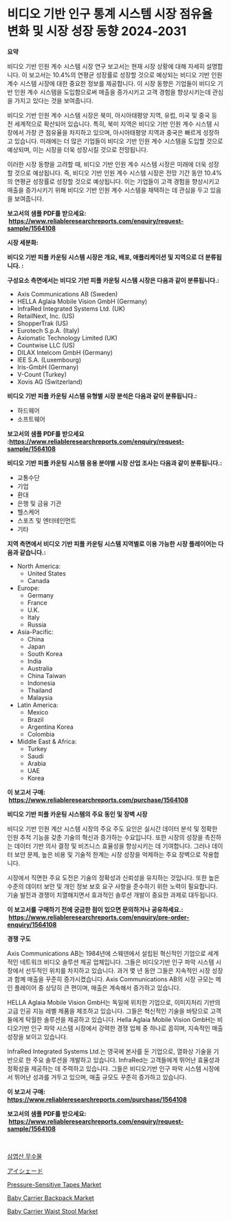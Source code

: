 <p><h1>비디오 기반 인구 통계 시스템 시장 점유율 변화 및 시장 성장 동향 2024-2031</h1></p><p><strong>요약</strong></p>
<p><p>비디오 기반 인원 계수 시스템 시장 연구 보고서는 현재 시장 상황에 대해 자세히 설명합니다. 이 보고서는 10.4%의 연평균 성장률로 성장할 것으로 예상되는 비디오 기반 인원 계수 시스템 시장에 대한 중요한 정보를 제공합니다. 이 시장 동향은 기업들이 비디오 기반 인원 계수 시스템을 도입함으로써 매출을 증가시키고 고객 경험을 향상시키는데 관심을 가지고 있다는 것을 보여줍니다.</p><p>비디오 기반 인원 계수 시스템 시장은 북미, 아시아태평양 지역, 유럽, 미국 및 중국 등 전 세계적으로 확산되어 있습니다. 특히, 북미 지역은 비디오 기반 인원 계수 시스템 시장에서 가장 큰 점유율을 차지하고 있으며, 아시아태평양 지역과 중국은 빠르게 성장하고 있습니다. 미래에는 더 많은 기업들이 비디오 기반 인원 계수 시스템을 도입할 것으로 예상되며, 이는 시장을 더욱 성장시킬 것으로 전망됩니다.</p><p>이러한 시장 동향을 고려할 때, 비디오 기반 인원 계수 시스템 시장은 미래에 더욱 성장할 것으로 예상됩니다. 즉, 비디오 기반 인원 계수 시스템 시장은 전망 기간 동안 10.4%의 연평균 성장률로 성장할 것으로 예상됩니다. 이는 기업들이 고객 경험을 향상시키고 매출을 증가시키기 위해 비디오 기반 인원 계수 시스템을 채택하는 데 관심을 두고 있음을 보여줍니다.</p></p>
<p><strong>보고서의 샘플 PDF를 받으세요: &nbsp;<a href="https://www.reliableresearchreports.com/enquiry/request-sample/1564108">https://www.reliableresearchreports.com/enquiry/request-sample/1564108</a></strong></p>
<p><strong>시장 세분화:</strong></p>
<p><strong> 비디오 기반 피플 카운팅 시스템 시장은 개요, 배포, 애플리케이션 및 지역으로 더 분류됩니다. :</strong></p>
<p><strong>구성요소 측면에서는 비디오 기반 피플 카운팅 시스템 시장은 다음과 같이 분류됩니다.:</strong></p>
<p><ul><li>Axis Communications AB (Sweden)</li><li>HELLA Aglaia Mobile Vision GmbH (Germany)</li><li>InfraRed Integrated Systems Ltd. (UK)</li><li>RetailNext, Inc. (US)</li><li>ShopperTrak (US)</li><li>Eurotech S.p.A. (Italy)</li><li>Axiomatic Technology Limited (UK)</li><li>Countwise LLC (US)</li><li>DILAX Intelcom GmbH (Germany)</li><li>IEE S.A. (Luxembourg)</li><li>Iris-GmbH (Germany)</li><li>V-Count (Turkey)</li><li>Xovis AG (Switzerland)</li></ul></p>
<p><strong> 비디오 기반 피플 카운팅 시스템 유형별 시장 분석은 다음과 같이 분류됩니다.:</strong></p>
<p><ul><li>하드웨어</li><li>소프트웨어</li></ul></p>
<p><strong>보고서의 샘플 PDF를 받으세요 :<a href="https://www.reliableresearchreports.com/enquiry/request-sample/1564108">https://www.reliableresearchreports.com/enquiry/request-sample/1564108</a></strong></p>
<p><strong> 비디오 기반 피플 카운팅 시스템 응용 분야별 시장 산업 조사는 다음과 같이 분류됩니다.:</strong></p>
<p><ul><li>교통수단</li><li>기업</li><li>환대</li><li>은행 및 금융 기관</li><li>헬스케어</li><li>스포츠 및 엔터테인먼트</li><li>기타</li></ul></p>
<p><strong>지역 측면에서 비디오 기반 피플 카운팅 시스템 지역별로 이용 가능한 시장 플레이어는 다음과 같습니다.:</strong></p>
<p><ul>
    <li>
        North America:
        <ul>
            <li>United States</li>
            <li>Canada</li>
        </ul>
    </li>
    <li>
        Europe:
        <ul>
            <li>Germany</li>
            <li>France</li>
            <li>U.K.</li>
            <li>Italy</li>
            <li>Russia</li>
        </ul>
    </li>
    <li>
        Asia-Pacific:
        <ul>
            <li>China</li>
            <li>Japan</li>
            <li>South Korea</li>
            <li>India</li>
            <li>Australia</li>
            <li>China Taiwan</li>
            <li>Indonesia</li>
            <li>Thailand</li>
            <li>Malaysia</li>
        </ul>
    </li>
    <li>
        Latin America:
        <ul>
            <li>Mexico</li>
            <li>Brazil</li>
            <li>Argentina Korea</li>
            <li>Colombia</li>
        </ul>
    </li>
    <li>
        Middle East & Africa:
        <ul>
            <li>Turkey</li>
            <li>Saudi</li>
            <li>Arabia</li>
            <li>UAE</li>
            <li>Korea</li>
        </ul>
    </li>
    </ul></p>
<p><strong>이 보고서 구매: &nbsp;<a href="https://www.reliableresearchreports.com/purchase/1564108">https://www.reliableresearchreports.com/purchase/1564108</a></strong></p>
<p><strong>비디오 기반 피플 카운팅 시스템의 주요 동인 및 장벽 시장</strong></p>
<p><p>비디오 기반 인원 계산 시스템 시장의 주요 주도 요인은 실시간 데이터 분석 및 정확한 인원 추적 기능을 갖춘 기술의 혁신과 증가하는 수요입니다. 또한 시장의 성장을 촉진하는 데이터 기반 의사 결정 및 비즈니스 효율성을 향상시키는 데 기여합니다. 그러나 데이터 보안 문제, 높은 비용 및 기술적 한계는 시장 성장을 억제하는 주요 장벽으로 작용합니다.</p><p>시장에서 직면한 주요 도전은 기술의 정확성과 신뢰성을 유지하는 것입니다. 또한 높은 수준의 데이터 보안 및 개인 정보 보호 요구 사항을 준수하기 위한 노력이 필요합니다. 기술 발전과 경쟁이 치열해지면서 효과적인 솔루션 개발이 중요한 과제로 대두됩니다.</p></p>
<p><strong>이 보고서를 구매하기 전에 궁금한 점이 있으면 문의하거나 공유하세요.: &nbsp;<a href="https://www.reliableresearchreports.com/enquiry/pre-order-enquiry/1564108">https://www.reliableresearchreports.com/enquiry/pre-order-enquiry/1564108</a></strong></p>
<p><strong>경쟁 구도</strong></p>
<p><p>Axis Communications AB는 1984년에 스웨덴에서 설립된 혁신적인 기업으로 세계적인 네트워크 비디오 솔루션 제공 업체입니다. 그들은 비디오기반 인구 파악 시스템 시장에서 선두적인 위치를 차지하고 있습니다. 과거 몇 년 동안 그들은 지속적인 시장 성장과 함께 매출을 꾸준히 증가시켰습니다. Axis Communications AB의 시장 규모는 메인 플레이어 중 상당히 큰 편이며, 매출은 계속해서 증가하고 있습니다.</p><p>HELLA Aglaia Mobile Vision GmbH는 독일에 위치한 기업으로, 이미지처리 기반의 고급 인공 지능 레벨 제품을 제조하고 있습니다. 그들은 혁신적인 기술을 바탕으로 고객들에게 탁월한 솔루션을 제공하고 있습니다. Hella Aglaia Mobile Vision GmbH는 비디오기반 인구 파악 시스템 시장에서 강력한 경쟁 업체 중 하나로 꼽히며, 지속적인 매출 성장을 보이고 있습니다.</p><p>InfraRed Integrated Systems Ltd.는 영국에 본사를 둔 기업으로, 열화상 기술을 기반으로 한 주요 솔루션을 개발하고 있습니다. InfraRed는 고객들에게 뛰어난 효율성과 정확성을 제공하는 데 주력하고 있습니다. 그들은 비디오기반 인구 파악 시스템 시장에서 뛰어난 성과를 거두고 있으며, 매출 규모도 꾸준히 증가하고 있습니다.</p></p>
<p><strong>이 보고서 구매: &nbsp; <a href="https://www.reliableresearchreports.com/purchase/1564108">https://www.reliableresearchreports.com/purchase/1564108</a></strong></p>
<p><strong>보고서의 샘플 PDF를 받으세요: &nbsp;<a href="https://www.reliableresearchreports.com/enquiry/request-sample/1564108">https://www.reliableresearchreports.com/enquiry/request-sample/1564108</a></strong><strong></strong></p>
<p>&nbsp;</p>
<p><p><a href="https://medium.com/@jerrodhilll68/2024%EB%85%84%EB%B6%80%ED%84%B0-2031%EB%85%84%EA%B9%8C%EC%A7%80%EC%9D%98-%EA%B8%B0%EA%B0%84%EC%97%90-%EB%8C%80%ED%95%9C-triflic-anhydride-%EC%8B%9C%EC%9E%A5-%EB%B6%84%EC%84%9D-%EB%B0%8F-%EA%B7%9C%EB%AA%A8-%EC%98%88%EC%B8%A1-9e8b3ae087e3">삼엽산 무수물</a></p><p><a href="https://medium.com/@dm15982023/%E3%82%A2%E3%82%A4%E3%83%9E%E3%82%B9%E3%82%AF%E3%81%AE%E5%B8%82%E5%A0%B4-%E5%B8%82%E5%A0%B4%E3%82%B7%E3%82%A7%E3%82%A2-%E5%B8%82%E5%A0%B4%E5%8B%95%E5%90%91-%E3%81%9D%E3%81%97%E3%81%A6%E5%B0%86%E6%9D%A5%E3%81%AE%E6%88%90%E9%95%B7%E3%82%92%E6%8E%A2%E3%82%8B-950f811ad07a">アイシェード</a></p><p><a href="https://issuu.com/reportprime-2/docs/pressure-sensitive-tapes-market-size-2030.pptx">Pressure-Sensitive Tapes Market</a></p><p><a href="https://github.com/globismark/Market-Research-Report-List-2/blob/main/baby-carrier-backpack-market.md">Baby Carrier Backpack Market</a></p><p><a href="https://github.com/prosalinda88/Market-Research-Report-List-3/blob/main/baby-carrier-waist-stool-market.md">Baby Carrier Waist Stool Market</a></p></p>